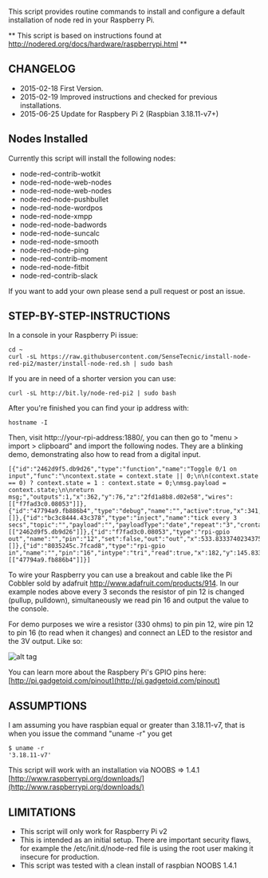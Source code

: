 This script provides routine commands to install and configure a default installation of node red in your Raspberry Pi.

** This script is based on instructions found at http://nodered.org/docs/hardware/raspberrypi.html **

## CHANGELOG
+ 2015-02-18 First Version.
+ 2015-02-19 Improved instructions and checked for previous installations.
+ 2015-06-25 Update for Raspbery Pi 2 (Raspbian 3.18.11-v7+)


## Nodes Installed

Currently this script will install the following nodes:

+ node-red-contrib-wotkit
+ node-red-node-web-nodes
+ node-red-node-web-nodes
+ node-red-node-pushbullet
+ node-red-node-wordpos
+ node-red-node-xmpp
+ node-red-node-badwords
+ node-red-node-suncalc
+ node-red-node-smooth
+ node-red-node-ping
+ node-red-contrib-moment
+ node-red-node-fitbit
+ node-red-contrib-slack

If you want to add your own please send a pull request or post an issue.

## STEP-BY-STEP-INSTRUCTIONS

In a console in your Raspberry Pi issue:

```
cd ~
curl -sL https://raw.githubusercontent.com/SenseTecnic/install-node-red-pi2/master/install-node-red.sh | sudo bash
```

If you are in need of a shorter version you can use:

```
curl -sL http://bit.ly/node-red-pi2 | sudo bash
```

After you're finished you can find your ip address with:

```
hostname -I
```

Then, visit http:://your-rpi-address:1880/, you can then go to "menu > import > clipboard" and import the following nodes. They are a blinking demo, demonstrating also how to read from a digital input.

```
[{"id":"2462d9f5.db9d26","type":"function","name":"Toggle 0/1 on input","func":"\ncontext.state = context.state || 0;\n\n(context.state == 0) ? context.state = 1 : context.state = 0;\nmsg.payload = context.state;\n\nreturn msg;","outputs":1,"x":362,"y":76,"z":"2fd1a8b8.d02e58","wires":[["f7fad3c0.08053"]]},{"id":"47794a9.fb886b4","type":"debug","name":"","active":true,"x":341,"y":146.00002098083496,"z":"2fd1a8b8.d02e58","wires":[]},{"id":"bc3c8444.43c378","type":"inject","name":"tick every 3 secs","topic":"","payload":"","payloadType":"date","repeat":"3","crontab":"","once":false,"x":160,"y":76.00002098083496,"z":"2fd1a8b8.d02e58","wires":[["2462d9f5.db9d26"]]},{"id":"f7fad3c0.08053","type":"rpi-gpio out","name":"","pin":"12","set":false,"out":"out","x":533.8333740234375,"y":75.83333396911621,"z":"2fd1a8b8.d02e58","wires":[]},{"id":"8035245c.7fcad8","type":"rpi-gpio in","name":"","pin":"16","intype":"tri","read":true,"x":182,"y":145.8333339691162,"z":"2fd1a8b8.d02e58","wires":[["47794a9.fb886b4"]]}]
```

To wire your Raspberry you can use a breakout and cable like the Pi Cobbler sold by adafruit http://www.adafruit.com/products/914. In our example nodes above every 3 seconds the resistor of pin 12 is changed (pullup, pulldown), simultaneously we read pin 16 and output the value to the console.

For demo purposes we wire a resistor (330 ohms) to pin pin 12, wire pin 12 to pin 16 (to read when it changes) and connect an LED to the resistor and the 3V output. Like so:

![alt tag](https://raw.github.com/SenseTecnic/install-node-red-raspberrypi2/master/blinkwiring.jpg)

You can learn more about the Raspbery Pi's GPIO pins here: [http://pi.gadgetoid.com/pinout](http://pi.gadgetoid.com/pinout)


## ASSUMPTIONS

I am assuming you have raspbian equal or greater than 3.18.11-v7, that is when you issue the command "uname -r" you get

```
$ uname -r
'3.18.11-v7'
```

This script will work with an installation via NOOBS => 1.4.1 [http://www.raspberrypi.org/downloads/](http://www.raspberrypi.org/downloads/)

## LIMITATIONS

 + This script will only work for Raspberry Pi v2
 + This is intended as an initial setup. There are important security flaws, for example the /etc/init.d/node-red file is using the root user making it insecure for production.
 + This script was tested with a clean install of raspbian NOOBS 1.4.1

